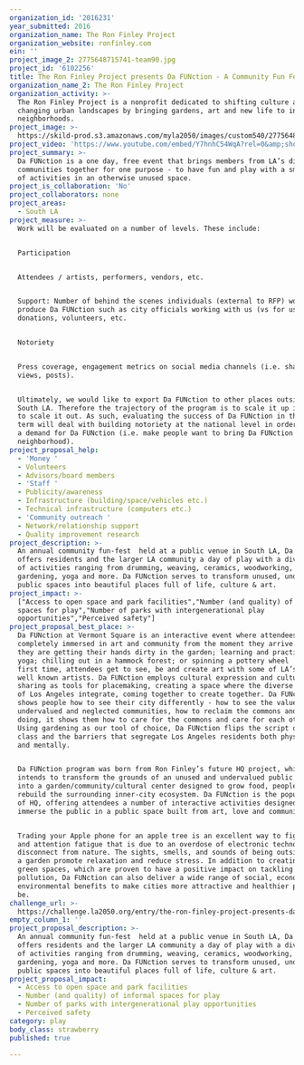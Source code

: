 ```yaml
---
organization_id: '2016231'
year_submitted: 2016
organization_name: The Ron Finley Project
organization_website: ronfinley.com
ein: ''
project_image_2: 2775648715741-team90.jpg
project_id: '6102256'
title: The Ron Finley Project presents Da FUNction - A Community Fun Fest
organization_name_2: The Ron Finley Project
organization_activity: >-
  The Ron Finley Project is a nonprofit dedicated to shifting culture and
  changing urban landscapes by bringing gardens, art and new life to inner-city
  neighborhoods.
project_image: >-
  https://skild-prod.s3.amazonaws.com/myla2050/images/custom540/2775648715741-team90.jpg
project_video: 'https://www.youtube.com/embed/Y7hnhC54WqA?rel=0&amp;showinfo=0'
project_summary: >-
  Da FUNction is a one day, free event that brings members from LA’s diverse
  communities together for one purpose - to have fun and play with a smorgasbord
  of activities in an otherwise unused space.
project_is_collaboration: 'No'
project_collaborators: none
project_areas:
  - South LA
project_measure: >-
  Work will be evaluated on a number of levels. These include:


  Participation


  Attendees / artists, performers, vendors, etc.


  Support: Number of behind the scenes individuals (external to RFP) working to
  produce Da FUNction such as city officials working with us (vs for us) in-kind
  donations, volunteers, etc. 


  Notoriety


  Press coverage, engagement metrics on social media channels (i.e. shares,
  views, posts). 


  Ultimately, we would like to export Da FUNction to other places outside of
  South LA. Therefore the trajectory of the program is to scale it up in order
  to scale it out. As such, evaluating the success of Da FUNction in the long
  term will deal with building notoriety at the national level in order to build
  a demand for Da FUNction (i.e. make people want to bring Da FUNction to their
  neighborhood).
project_proposal_help:
  - 'Money '
  - Volunteers
  - Advisors/board members
  - 'Staff '
  - Publicity/awareness
  - Infrastructure (building/space/vehicles etc.)
  - Technical infrastructure (computers etc.)
  - 'Community outreach '
  - Network/relationship support
  - Quality improvement research
project_description: >-
  An annual community fun-fest  held at a public venue in South LA, Da FUNction
  offers residents and the larger LA community a day of play with a diverse menu
  of activities ranging from drumming, weaving, ceramics, woodworking,
  gardening, yoga and more. Da FUNction serves to transform unused, undervalued
  public spaces into beautiful places full of life, culture & art.
project_impact: >-
  ["Access to open space and park facilities","Number (and quality) of informal
  spaces for play","Number of parks with intergenerational play
  opportunities","Perceived safety"]
project_proposal_best_place: >-
  Da FUNction at Vermont Square is an interactive event where attendees are
  completely immersed in art and community from the moment they arrive. Whether
  they are getting their hands dirty in the garden; learning and practicing
  yoga; chilling out in a hammock forest; or spinning a pottery wheel  for the
  first time, attendees get to see, be and create art with some of LA’s most
  well known artists. Da FUNction employs cultural expression and cultural
  sharing as tools for placemaking, creating a space where the diverse flavors
  of Los Angeles integrate, coming together to create together. Da FUNction
  shows people how to see their city differently - how to see the value in
  undervalued and neglected communities, how to reclaim the commons and in so
  doing, it shows them how to care for the commons and care for each other.
  Using gardening as our tool of choice, Da FUNction flips the script on color,
  class and the barriers that segregate Los Angeles residents both physically
  and mentally. 


  Da FUNction program was born from Ron Finley’s future HQ project, which
  intends to transform the grounds of an unused and undervalued public space
  into a garden/community/cultural center designed to grow food, people and
  rebuild the surrounding inner-city ecosystem. Da FUNction is the popup version
  of HQ, offering attendees a number of interactive activities designed to
  immerse the public in a public space built from art, love and community.


  Trading your Apple phone for an apple tree is an excellent way to fight stress
  and attention fatigue that is due to an overdose of electronic technology and
  disconnect from nature. The sights, smells, and sounds of being outside and in
  a garden promote relaxation and reduce stress. In addition to creating more
  green spaces, which are proven to have a positive impact on tackling air
  pollution, Da FUNction can also deliver a wide range of social, economic and
  environmental benefits to make cities more attractive and healthier places to
  be.
challenge_url: >-
  https://challenge.la2050.org/entry/the-ron-finley-project-presents-da-function-a-community-fun-fest
empty_column_1: ''
project_proposal_description: >-
  An annual community fun-fest  held at a public venue in South LA, Da FUNction
  offers residents and the larger LA community a day of play with a diverse menu
  of activities ranging from drumming, weaving, ceramics, woodworking,
  gardening, yoga and more. Da FUNction serves to transform unused, undervalued
  public spaces into beautiful places full of life, culture & art.
project_proposal_impact:
  - Access to open space and park facilities
  - Number (and quality) of informal spaces for play
  - Number of parks with intergenerational play opportunities
  - Perceived safety
category: play
body_class: strawberry
published: true

---
```

